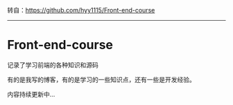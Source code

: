 
转自：https://github.com/hyy1115/Front-end-course

---

# Front-end-course
记录了学习前端的各种知识和源码

有的是我写的博客，有的是学习的一些知识点，还有一些是开发经验。

内容持续更新中...